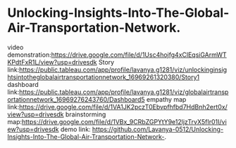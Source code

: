 # Unlocking-Insights-Into-The-Global-Air-Transportation-Network.
video demonstration:https://drive.google.com/file/d/1Usc4hojfg4xClEqsiGArmWTKPdtFxR1L/view?usp=drivesdk
Story link:https://public.tableau.com/app/profile/lavanya.g1281/viz/unlockinginsightsintotheglobalairtransportationnetwork_16969261320380/Story1
dashboard link:https://public.tableau.com/app/profile/lavanya.g1281/viz/globalairtransportationnetwork_16969276243760/Dashboard5
empathy map link:https://drive.google.com/file/d/1VA1JK2pczT0Ebvpfhfbd7HdBnh2ert0x/view?usp=drivesdk
brainstorming map:https://drive.google.com/file/d/1VBx_9CRbZGPYtY9e12ljzTrvX5fIr01I/view?usp=drivesdk
demo link: https://github.com/Lavanya-0512/Unlocking-Insights-Into-The-Global-Air-Transportation-Network-.
